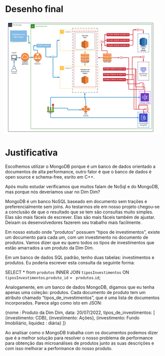 # Desenho final

[<img src="../projeto_final.png">](../projeto_final.png)

# Justificativa

Escolhemos utilizar o MongoDB porque é um banco de dados orientado a documentos de alta performance, outro fator é que o banco de dados é open source e schema-free, esrito em C++.

Após muito estudar verificamos que muitos falam de NoSql e do MongoDB, mas porque nós deveríamos usar no Dim Dim?

MongoDB é um banco NoSQL baseado em documento sem trações e preferencialmente sem joins. Ao testarmos ele em nosso projeto chegou-se a conclusão de que o resultado que se tem são consultas muito simples. Elas são mais fáceis de escrever. Elas são mais fáceis também de ajustar. Deixam os desenvolvedores fazerem seu trabalho mais facilmente.

Em nosso estudo onde “produtos” possuem “tipos de investimentos”, existe um documento para cada um, com um investimento no documento de produtos. Vamos dizer que eu quero todos os tipos de investimentos que estão amarrados a um produto da Dim Dim.

Em um banco de dados SQL padrão, tenho duas tabelas: investimentos e produtos. Eu poderia escrever esta consulta da seguinte forma:

SELECT \* from `produtos` INNER JOIN `tiposInvestimentos` ON `tiposInvestimentos`.`produto_id` = ` produtos`.`id`;

Analogamente, em um banco de dados MongoDB, digamos que eu tenha apenas uma coleção: produtos. Cada documento de produto tem um atributo chamado “tipos_de_investimentos”, que é uma lista de documentos incorporados. Parece algo como isto em JSON:

{nome : Produto da Dim Dim,
data: 20/07/2022,
tipos_de_investimentos: [
{investimento: CDB},
{investimento: Ações},
{investimento: Fundo Imobiliário, liquidez : diária}
]}

Ao analisar como o MongoDB trabalha com os documentos podemos dizer que é a melhor solução para resolver o nosso problema de performance para obtenção das microanálises de produtos junto as suas descrições e com isso melhorar a performance do nosso produto.
